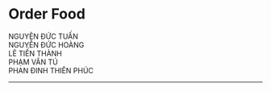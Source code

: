 # Order Food
NGUYÊN ĐỨC TUẤN <br>
NGUYỄN ĐỨC HOÀNG <br>
LÊ TIẾN THÀNH <br>
PHẠM VĂN TÚ<br>
PHAN ĐINH THIÊN PHÚC

<hr>


